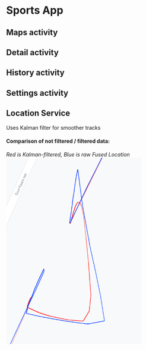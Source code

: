 # Sports App
## Maps activity
## Detail activity
## History activity
## Settings activity

## Location Service
Uses Kalman filter for smoother tracks  
  
#### Comparison of not filtered / filtered data:
_Red is Kalman-filtered, Blue is raw Fused Location_
![kalman-filter](./readme/kalman.png)